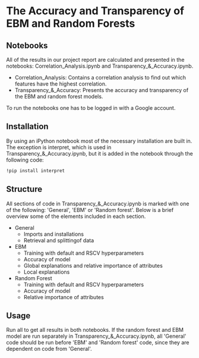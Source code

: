 # The Accuracy and Transparency of EBM and Random Forests

## Notebooks
All of the results in our project report are calculated and presented in the notebooks: Correlation_Analysis.ipynb and Transparency_&_Accuracy.ipynb. 
* Correlation_Analysis: Contains a correlation analysis to find out which features have the highest correlation.
*  Transparency_&_Accuracy: Presents the accuracy and transparency of the EBM and random forest models.

To run the notebooks one has to be logged in with a Google account.

## Installation

By using an iPython notebook most of the necessary installation are built in. The exception is interpret, which is used in  Transparency_&_Accuracy.ipynb, but it is added in the notebook through the following code:

```bash
!pip install interpret
```
## Structure

All sections of code in  Transparency_&_Accuracy.ipynb is marked with one of the following: 'General', 'EBM' or 'Random forest'. Below is a brief overview some of the elements included in each section.
* General
	* Imports and installations
	* Retrieval and splittingof data
* EBM
	* Training with default and RSCV hyperparameters
	* Accuracy of model
	* Global explanations and relative importance of attributes
	* Local explanations
* Random Forest
	* Training with default and RSCV hyperparameters
	* Accuracy of model
	* Relative importance of attributes



## Usage

Run all to get all results in both notebooks. If the random forest and EBM model are run separately in  Transparency_&_Accuracy.ipynb, all 'General' code should be run before 'EBM' and 'Random forest' code, since they are dependent on code from 'General'.

